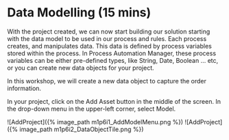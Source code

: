 #  Data Modelling (15 mins)

With the project created, we can now start building our solution starting with the data model to be used in our process and rules. Each process creates, and manipulates data. This data is defined by process variables stored within the process. In Process Automation Manager, these process variables can be either pre-defined types, like String, Date, Boolean … etc, or you can create new data objects for your project. 

In this workshop, we will create a new data object to capture the order information.

In your project, click on the Add Asset button in the middle of the screen.
In the drop-down menu in the upper-left corner, select Model. 


![AddProject]({% image_path m1p6i1_AddModelMenu.png %}) ![AddProject]({% image_path m1p6i2_DataObjectTile.png %})
